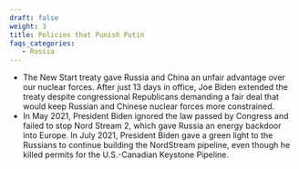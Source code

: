```yaml
---
draft: false
weight: 3
title: Policies that Punish Putin
faqs_categories:
   - Russia
---
```

* The New Start treaty gave Russia and China an unfair advantage over our nuclear forces. After just 13 days in office, Joe Biden extended the treaty despite congressional Republicans demanding a fair deal that would keep Russian and Chinese nuclear forces more constrained.
* In May 2021, President Biden ignored the law passed by Congress and failed to stop Nord Stream 2, which gave Russia an energy backdoor into Europe. In July 2021, President Biden gave a green light to the Russians to continue building the NordStream pipeline, even though he killed permits for the U.S.-Canadian Keystone Pipeline.